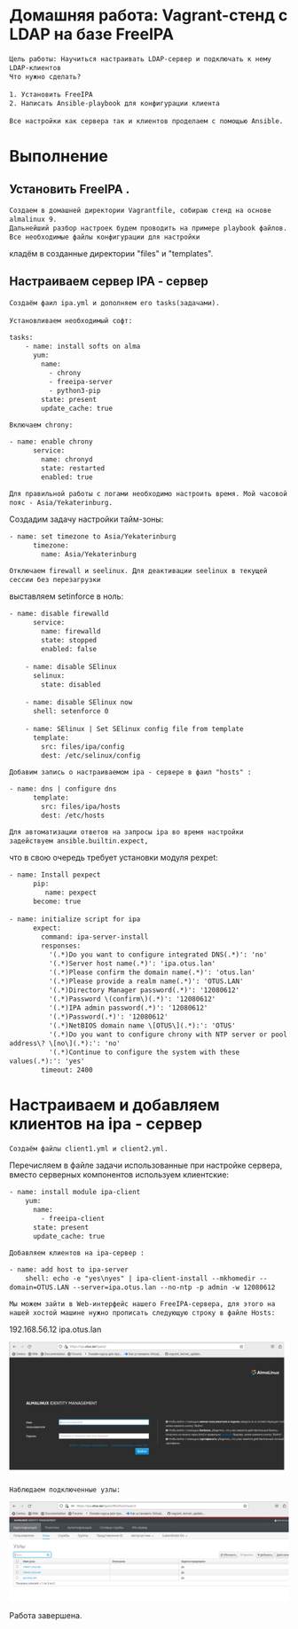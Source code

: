 
# Домашняя работа: Vagrant-стенд c LDAP на базе FreeIPA


	Цель работы: Научиться настраивать LDAP-сервер и подключать к нему LDAP-клиентов
	Что нужно сделать?

	1. Установить FreeIPA 
    2. Написать Ansible-playbook для конфигурации клиента
	
	Все настройки как сервера так и клиентов проделаем с помощью Ansible.
	
	

  # Выполнение

## Установить FreeIPA .

	Создаем в домашней директории Vagrantfile, собираю стенд на основе almalinux 9.
	Дальнейший разбор настроек будем проводить на примере playbook файлов. Все необходимые файлы конфигурации для настройки
кладём в созданные директории "files" и "templates". 

## Настраиваем сервер IPA - сервер
 
	Создаём фаил ipa.yml и дополняем его tasks(задачами).
	
	Установливаем необходимый софт:
````	
tasks:
    - name: install softs on alma
      yum:
        name:
          - chrony
          - freeipa-server
          - python3-pip
        state: present
        update_cache: true	
````

    Включаем chrony:
	
````	
- name: enable chrony
      service:
        name: chronyd
        state: restarted
        enabled: true
````

	Для правильной работы с логами необходимо настроить время. Мой часовой пояс - Asia/Yekaterinburg. 

Cоздадим задачу настройки тайм-зоны:
```
- name: set timezone to Asia/Yekaterinburg
      timezone:
        name: Asia/Yekaterinburg
````
	Отключаем firewall и seelinux. Для деактивации seelinux в текущей сессии без перезагрузки
выставляем setinforce в ноль:
```
- name: disable firewalld
      service:
        name: firewalld
        state: stopped
        enabled: false

    - name: disable SElinux
      selinux:
        state: disabled

    - name: disable SElinux now
      shell: setenforce 0

    - name: SElinux | Set SElinux config file from template
      template:
        src: files/ipa/config
        dest: /etc/selinux/config
````
	Добавим запись о настраиваемом ipa - сервере в фаил "hosts" :

```
- name: dns | configure dns
      template:
        src: files/ipa/hosts
        dest: /etc/hosts

```
	Для автоматизации ответов на запросы ipa во время настройки задействуем ansible.builtin.expect, 
что в свою очередь требует установки модуля pexpet:
````
- name: Install pexpect
      pip:
         name: pexpect
      become: true 
      
- name: initialize script for ipa
      expect:
        command: ipa-server-install
        responses:
          '(.*)Do you want to configure integrated DNS(.*)': 'no'
          '(.*)Server host name(.*)': 'ipa.otus.lan'
          '(.*)Please confirm the domain name(.*)': 'otus.lan'
          '(.*)Please provide a realm name(.*)': 'OTUS.LAN'
          '(.*)Directory Manager password(.*)': '12080612'
          '(.*)Password \(confirm\)(.*)': '12080612'
          '(.*)IPA admin password(.*)': '12080612'
          '(.*)Password(.*)': '12080612'
          '(.*)NetBIOS domain name \[OTUS\](.*):': 'OTUS'
          '(.*)Do you want to configure chrony with NTP server or pool address\? \[no\](.*):': 'no'
          '(.*)Continue to configure the system with these values(.*):': 'yes'
        timeout: 2400    
````

# Настраиваем и добавляем клиентов на ipa - сервер

	Создаём файлы client1.yml и client2.yml.
Перечисляем в файле задачи использованные при настройке сервера, вместо серверных компонентов используем
клиентские:
	
```
- name: install module ipa-client
    yum:
      name:
        - freeipa-client
      state: present
      update_cache: true
````	
	Добавляем клиентов на ipa-сервер :
````
- name: add host to ipa-server
    shell: echo -e "yes\nyes" | ipa-client-install --mkhomedir --domain=OTUS.LAN --server=ipa.otus.lan --no-ntp -p admin -w 12080612

````	
	Мы можем зайти в Web-интерфейс нашего FreeIPA-сервера, для этого на нашей хостой машине нужно прописать следующую строку в файле Hosts:
192.168.56.12 ipa.otus.lan

![Image 1](screenshots/pic1.png)

	Наблюдаем подключенные узлы:
![Image 2](screenshots/pic2.png)

Работа завершена.





